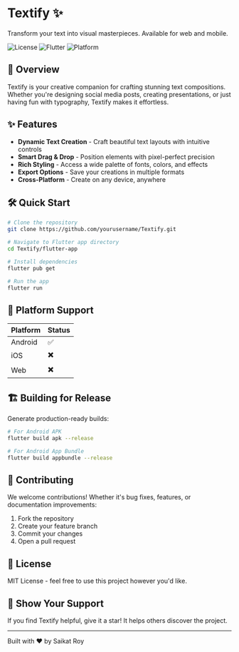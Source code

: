 # Textify ✨

Transform your text into visual masterpieces. Available for web and mobile.

![License](https://img.shields.io/badge/license-MIT-blue.svg)
![Flutter](https://img.shields.io/badge/Flutter-Stable-02569B.svg)
![Platform](https://img.shields.io/badge/platform-Android-lightgrey.svg)

## 🚀 Overview

Textify is your creative companion for crafting stunning text compositions. Whether you're designing social media posts, creating presentations, or just having fun with typography, Textify makes it effortless.

## ✨ Features

- **Dynamic Text Creation** - Craft beautiful text layouts with intuitive controls
- **Smart Drag & Drop** - Position elements with pixel-perfect precision
- **Rich Styling** - Access a wide palette of fonts, colors, and effects
- **Export Options** - Save your creations in multiple formats
- **Cross-Platform** - Create on any device, anywhere

## 🛠️ Quick Start

```bash
# Clone the repository
git clone https://github.com/yourusername/Textify.git

# Navigate to Flutter app directory
cd Textify/flutter-app

# Install dependencies
flutter pub get

# Run the app
flutter run
```

## 📱 Platform Support

| Platform | Status |
| -------- | ------ |
| Android  | ✅      |
| iOS      | ✖️      |
| Web      | ✖️      |

## 🏗️ Building for Release

Generate production-ready builds:

```bash
# For Android APK
flutter build apk --release

# For Android App Bundle
flutter build appbundle --release
```

## 🤝 Contributing

We welcome contributions! Whether it's bug fixes, features, or documentation improvements:

1. Fork the repository
2. Create your feature branch
3. Commit your changes
4. Open a pull request

## 📝 License

MIT License - feel free to use this project however you'd like.

## 🌟 Show Your Support

If you find Textify helpful, give it a star! It helps others discover the project.

---

Built with ❤️ by Saikat Roy